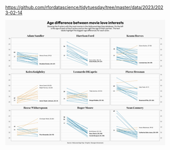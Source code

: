 https://github.com/rfordatascience/tidytuesday/tree/master/data/2023/2023-02-14

![](plots/age_gaps.png)
